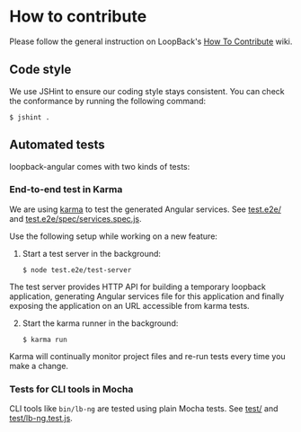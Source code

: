 # How to contribute

Please follow the general instruction on LoopBack's 
[How To Contribute](https://github.com/strongloop/loopback/wiki/How-To-Contribute) 
wiki.

## Code style

We use JSHint to ensure our coding style stays consistent. You can check
the conformance by running the following command:

    $ jshint .

## Automated tests

loopback-angular comes with two kinds of tests:

### End-to-end test in Karma

We are using [karma](http://karma-runner.github.io/) to test the generated
Angular services. See
[test.e2e/](https://github.com/strongloop/loopback-angular/tree/master/test.e2e)
and
[test.e2e/spec/services.spec.js](https://github.com/strongloop/loopback-angular/blob/master/test.e2e/spec/services.spec.js).

Use the following setup while working on a new feature:

 1. Start a test server in the background:

        $ node test.e2e/test-server

  The test server provides HTTP API for building a temporary loopback 
  application, generating Angular services file for this application
  and finally exposing the application on an URL accessible from
  karma tests.

 2. Start the karma runner in the background:

        $ karma run

  Karma will continually monitor project files and re-run tests every time
  you make a change.

### Tests for CLI tools in Mocha

CLI tools like `bin/lb-ng` are tested using plain Mocha tests. See
[test/](https://github.com/strongloop/loopback-angular/tree/master/test)
and
[test/lb-ng.test.js](https://github.com/strongloop/loopback-angular/blob/master/test/lb-ng.test.js).

